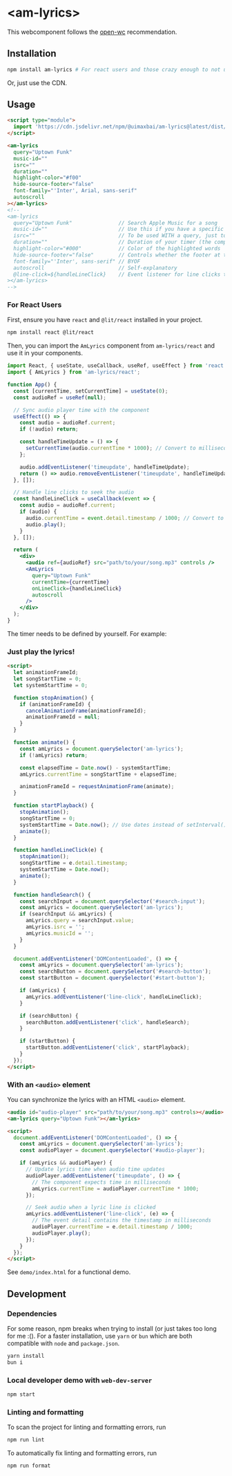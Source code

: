 # \<am-lyrics>

This webcomponent follows the [open-wc](https://github.com/open-wc/open-wc) recommendation.

## Installation

```bash
npm install am-lyrics # For react users and those crazy enough to not use the CDN
```


Or, just use the CDN.

## Usage

```html
<script type="module">
  import 'https://cdn.jsdelivr.net/npm/@uimaxbai/am-lyrics@latest/dist/src/am-lyrics.min.js';
</script>

<am-lyrics
  query="Uptown Funk"
  music-id=""
  isrc=""
  duration=""
  highlight-color="#f00"
  hide-source-footer="false"
  font-family="'Inter', Arial, sans-serif"
  autoscroll
></am-lyrics>
<!--
<am-lyrics
  query="Uptown Funk"               // Search Apple Music for a song
  music-id=""                       // Use this if you have a specific song ID from Apple Music (almost never)
  isrc=""                           // To be used WITH a query, just to double check if it is correct
  duration=""                       // Duration of your timer (the component takes it in and syncs to the words. See JS below)
  highlight-color="#000"            // Color of the highlighted words
  hide-source-footer="false"        // Controls whether the footer at the bottom is a larger one or a more compact GitHub link.
  font-family="'Inter', sans-serif" // BYOF
  autoscroll                        // Self-explanatory
  @line-click=${handleLineClick}    // Event listener for line clicks to skip to that part of the song.
></am-lyrics>
-->
```

### For React Users

First, ensure you have `react` and `@lit/react` installed in your project.

```bash
npm install react @lit/react
```

Then, you can import the `AmLyrics` component from `am-lyrics/react` and use it in your components.

```jsx
import React, { useState, useCallback, useRef, useEffect } from 'react';
import { AmLyrics } from 'am-lyrics/react';

function App() {
  const [currentTime, setCurrentTime] = useState(0);
  const audioRef = useRef(null);

  // Sync audio player time with the component
  useEffect(() => {
    const audio = audioRef.current;
    if (!audio) return;

    const handleTimeUpdate = () => {
      setCurrentTime(audio.currentTime * 1000); // Convert to milliseconds
    };

    audio.addEventListener('timeupdate', handleTimeUpdate);
    return () => audio.removeEventListener('timeupdate', handleTimeUpdate);
  }, []);

  // Handle line clicks to seek the audio
  const handleLineClick = useCallback(event => {
    const audio = audioRef.current;
    if (audio) {
      audio.currentTime = event.detail.timestamp / 1000; // Convert to seconds
      audio.play();
    }
  }, []);

  return (
    <div>
      <audio ref={audioRef} src="path/to/your/song.mp3" controls />
      <AmLyrics
        query="Uptown Funk"
        currentTime={currentTime}
        onLineClick={handleLineClick}
        autoscroll
      />
    </div>
  );
}
```

The timer needs to be defined by yourself. For example:

### Just play the lyrics!

```html
<script>
  let animationFrameId;
  let songStartTime = 0;
  let systemStartTime = 0;

  function stopAnimation() {
    if (animationFrameId) {
      cancelAnimationFrame(animationFrameId);
      animationFrameId = null;
    }
  }

  function animate() {
    const amLyrics = document.querySelector('am-lyrics');
    if (!amLyrics) return;

    const elapsedTime = Date.now() - systemStartTime;
    amLyrics.currentTime = songStartTime + elapsedTime;

    animationFrameId = requestAnimationFrame(animate);
  }

  function startPlayback() {
    stopAnimation();
    songStartTime = 0;
    systemStartTime = Date.now(); // Use dates instead of setInterval() for more accuracy
    animate();
  }

  function handleLineClick(e) {
    stopAnimation();
    songStartTime = e.detail.timestamp;
    systemStartTime = Date.now();
    animate();
  }

  function handleSearch() {
    const searchInput = document.querySelector('#search-input');
    const amLyrics = document.querySelector('am-lyrics');
    if (searchInput && amLyrics) {
      amLyrics.query = searchInput.value;
      amLyrics.isrc = '';
      amLyrics.musicId = '';
    }
  }

  document.addEventListener('DOMContentLoaded', () => {
    const amLyrics = document.querySelector('am-lyrics');
    const searchButton = document.querySelector('#search-button');
    const startButton = document.querySelector('#start-button');

    if (amLyrics) {
      amLyrics.addEventListener('line-click', handleLineClick);
    }

    if (searchButton) {
      searchButton.addEventListener('click', handleSearch);
    }

    if (startButton) {
      startButton.addEventListener('click', startPlayback);
    }
  });
</script>
```

### With an `<audio>` element

You can synchronize the lyrics with an HTML `<audio>` element.

```html
<audio id="audio-player" src="path/to/your/song.mp3" controls></audio>
<am-lyrics query="Uptown Funk"></am-lyrics>

<script>
  document.addEventListener('DOMContentLoaded', () => {
    const amLyrics = document.querySelector('am-lyrics');
    const audioPlayer = document.querySelector('#audio-player');

    if (amLyrics && audioPlayer) {
      // Update lyrics time when audio time updates
      audioPlayer.addEventListener('timeupdate', () => {
        // The component expects time in milliseconds
        amLyrics.currentTime = audioPlayer.currentTime * 1000;
      });

      // Seek audio when a lyric line is clicked
      amLyrics.addEventListener('line-click', (e) => {
        // The event detail contains the timestamp in milliseconds
        audioPlayer.currentTime = e.detail.timestamp / 1000;
        audioPlayer.play();
      });
    }
  });
</script>
```

See `demo/index.html` for a functional demo.

## Development

### Dependencies

For some reason, npm breaks when trying to install (or just takes too long for me :(). For a faster installation, use `yarn` or `bun` which are both compatible with `node` and `package.json`.

```bash
yarn install
bun i
```

### Local developer demo with `web-dev-server`

```bash
npm start
```

### Linting and formatting

To scan the project for linting and formatting errors, run

```bash
npm run lint
```

To automatically fix linting and formatting errors, run

```bash
npm run format
```
